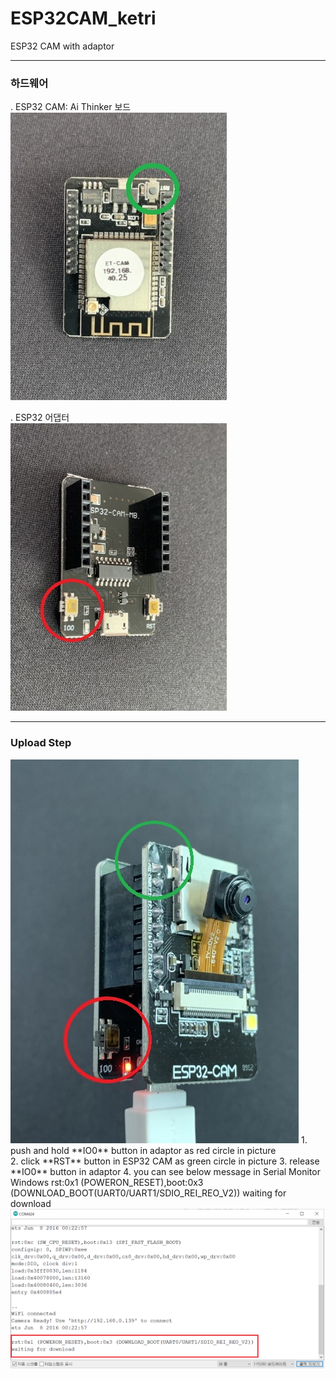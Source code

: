 # ESP32CAM_ketri
ESP32 CAM with adaptor
***

### 하드웨어
. ESP32 CAM: Ai Thinker 보드   
<img src=Doc/2_ESP32_CAM_small.png>

. ESP32 어댑터   
<img src=Doc/1_ESP32_Adaptor_small.jpeg>
 ***
 
### Upload Step
<img src=Doc/all.jpeg>
1. push and hold **IO0** button in adaptor as red circle in picture<br>
2. click **RST** button in ESP32 CAM as green circle in picture     
3. release **IO0** button in adaptor   
4. you can see below message in Serial Monitor Windows
   rst:0x1 (POWERON_RESET),boot:0x3 (DOWNLOAD_BOOT(UART0/UART1/SDIO_REI_REO_V2))
   waiting for download
<img src=Doc/4_Serial_Monitor.png>
